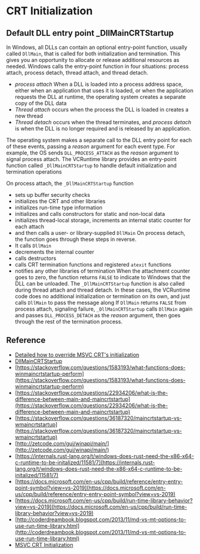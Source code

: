 # CRT Initialization

## Default DLL entry point \_DllMainCRTStartup

In Windows, all DLLs can contain an optional entry-point function, usually called `DllMain`, that is called for both initialization and termination. This gives you an opportunity to allocate or release additional resources as needed.
Windows calls the entry-point function in four situations: process attach, process detach, thread attach, and thread detach. 

- _process attach_ When a DLL is loaded into a process address space, either when an application that uses it is loaded, or when the application requests the DLL at runtime, the operating system creates a separate copy of the DLL data
- _Thread attach_ occurs when the process the DLL is loaded in creates a new thread
- _Thread detach_ occurs when the thread terminates, and _process detach_ is when the DLL is no longer required and is released by an application. 

The operating system makes a separate call to the DLL entry point for each of these events, passing a _reason_ argument for each event type. For example, the OS sends `DLL_PROCESS_ATTACH` as the _reason_ argument to signal process attach.
The VCRuntime library provides an entry-point function called `_DllMainCRTStartup` to handle default initialization and termination operations

On process attach, the `_DllMainCRTStartup` function 

- sets up buffer security checks
- initializes the CRT and other libraries
- initializes run-time type information
- initializes and calls constructors for static and non-local data
- initializes thread-local storage, increments an internal static counter for each attach
- and then calls a user- or library-supplied `DllMain` 
  On process detach, the function goes through these steps in reverse. 
- It calls `DllMain`
- decrements the internal counter
- calls destructors
- calls CRT termination functions and registered `atexit` functions
- notifies any other libraries of termination
  When the attachment counter goes to zero, the function returns `FALSE` to indicate to Windows that the DLL can be unloaded. 
  The `_DllMainCRTStartup` function is also called during thread attach and thread detach. In these cases, the VCRuntime code does no additional initialization or termination on its own, and just calls `DllMain` to pass the message along
  If `DllMain` returns `FALSE` from process attach, signaling failure, `_DllMainCRTStartup` calls `DllMain` again and passes `DLL_PROCESS_DETACH` as the _reason_ argument, then goes through the rest of the termination process.

## Reference

- [Detailed how to override MSVC CRT's initialization](https://gist.github.com/vaualbus/622099d88334fbba1d4ae703642c2956)
- [DllMainCRTStartup](https://docs.microsoft.com/en-us/cpp/build/run-time-library-behavior?view=vs-2019)
- [https://stackoverflow.com/questions/1583193/what-functions-does-winmaincrtstartup-perform](https://stackoverflow.com/questions/1583193/what-functions-does-winmaincrtstartup-perform)
- [https://stackoverflow.com/questions/22934206/what-is-the-difference-between-main-and-maincrtstartup](https://stackoverflow.com/questions/22934206/what-is-the-difference-between-main-and-maincrtstartup)
- [https://stackoverflow.com/questions/36187320/maincrtstartup-vs-wmaincrtstartup](https://stackoverflow.com/questions/36187320/maincrtstartup-vs-wmaincrtstartup)
- [http://zetcode.com/gui/winapi/main/](http://zetcode.com/gui/winapi/main/)
- [https://internals.rust-lang.org/t/windows-does-rust-need-the-x86-x64-c-runtime-to-be-initalized/11581/7](https://internals.rust-lang.org/t/windows-does-rust-need-the-x86-x64-c-runtime-to-be-initalized/11581/7)
- [https://docs.microsoft.com/en-us/cpp/build/reference/entry-entry-point-symbol?view=vs-2019](https://docs.microsoft.com/en-us/cpp/build/reference/entry-entry-point-symbol?view=vs-2019)
- [https://docs.microsoft.com/en-us/cpp/build/run-time-library-behavior?view=vs-2019](https://docs.microsoft.com/en-us/cpp/build/run-time-library-behavior?view=vs-2019)
- [http://coderdreambook.blogspot.com/2013/11/md-vs-mt-options-to-use-run-time-library.html](http://coderdreambook.blogspot.com/2013/11/md-vs-mt-options-to-use-run-time-library.html)
- [MSVC CRT Initialization](https://www.codeguru.com/cpp/misc/misc/applicationcontrol/article.php/c6945/Running-Code-Before-and-After-Main.htm)
